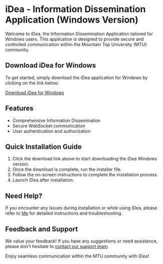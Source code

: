 # iDea - Information Dissemination Application (Windows Version)

Welcome to iDea, the Information Dissemination Application tailored for Windows users. This application is designed to provide secure and controlled communication within the Mountain Top University (MTU) community.

## Download iDea for Windows

To get started, simply download the iDea application for Windows by clicking on the link below:

[Download iDea for Windows](https://mega.nz/file/7V81EYSC#iUUmZ5hJBnDeAaim8oWHmUb2SUYGXo7RSbtxkyTVQWY)

## Features

- Comprehensive Information Dissemination
- Secure WebSocket communication
- User authentication and authorization

## Quick Installation Guide

1. Click the download link above to start downloading the iDea Windows version.
2. Once the download is complete, run the installer file.
3. Follow the on-screen instructions to complete the installation process.
4. Launch iDea after installation.

## Need Help?

If you encounter any issues during installation or while using iDea, please refer to  [Me](https://www.instagram.com/atari.can/) for detailed instructions and troubleshooting.

## Feedback and Support

We value your feedback! If you have any suggestions or need assistance, please don't hesitate to [contact our support team](tariyekorogha@gmail.com).

Enjoy seamless communication within the MTU community with iDea!
